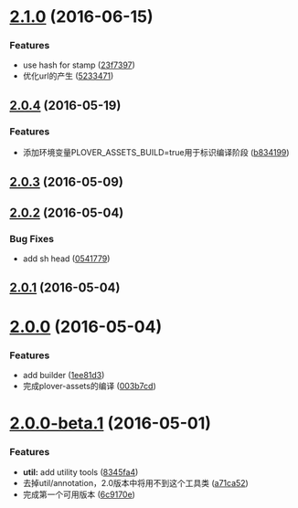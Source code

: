 <a name="2.1.0"></a>
# [2.1.0](https://github.com/plover-modules/plover-assets/compare/v2.0.4...v2.1.0) (2016-06-15)


### Features

* use hash for stamp ([23f7397](https://github.com/plover-modules/plover-assets/commit/23f7397))
* 优化url的产生 ([5233471](https://github.com/plover-modules/plover-assets/commit/5233471))



<a name="2.0.4"></a>
## [2.0.4](https://github.com/plover-modules/plover-assets/compare/v2.0.3...v2.0.4) (2016-05-19)


### Features

* 添加环境变量PLOVER_ASSETS_BUILD=true用于标识编译阶段 ([b834199](https://github.com/plover-modules/plover-assets/commit/b834199))



<a name="2.0.3"></a>
## [2.0.3](https://github.com/plover-modules/plover-assets/compare/v2.0.2...v2.0.3) (2016-05-09)




<a name="2.0.2"></a>
## [2.0.2](https://github.com/plover-modules/plover-assets/compare/v2.0.1...v2.0.2) (2016-05-04)


### Bug Fixes

* add sh head ([0541779](https://github.com/plover-modules/plover-assets/commit/0541779))



<a name="2.0.1"></a>
## [2.0.1](https://github.com/plover-modules/plover-assets/compare/v2.0.0...v2.0.1) (2016-05-04)




<a name="2.0.0"></a>
# [2.0.0](https://github.com/plover-modules/plover-assets/compare/v2.0.0-beta.1...v2.0.0) (2016-05-04)


### Features

* add builder ([1ee81d3](https://github.com/plover-modules/plover-assets/commit/1ee81d3))
* 完成plover-assets的编译 ([003b7cd](https://github.com/plover-modules/plover-assets/commit/003b7cd))



<a name="2.0.0-beta.1"></a>
# [2.0.0-beta.1](https://github.com/plover-modules/plover-assets/compare/8345fa4...v2.0.0-beta.1) (2016-05-01)


### Features

* **util:** add utility tools ([8345fa4](https://github.com/plover-modules/plover-assets/commit/8345fa4))
* 去掉util/annotation，2.0版本中将用不到这个工具类 ([a71ca52](https://github.com/plover-modules/plover-assets/commit/a71ca52))
* 完成第一个可用版本 ([6c9170e](https://github.com/plover-modules/plover-assets/commit/6c9170e))



